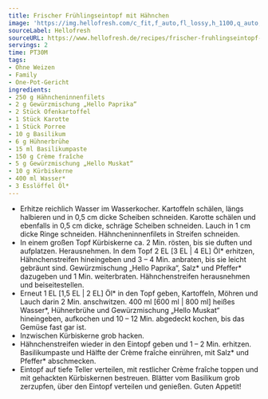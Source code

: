 ```yaml
---
title: Frischer Frühlingseintopf mit Hähnchen
image: 'https://img.hellofresh.com/c_fit,f_auto,fl_lossy,h_1100,q_auto,w_2600/hellofresh_s3/image/frischer-fruhlingseintopf-mit-hahnchen-porree-a7a051ec.jpg'
sourceLabel: Hellofresh
sourceURL: https://www.hellofresh.de/recipes/frischer-fruhlingseintopf-mit-hahnchen-62540a4dd275b13d314c9280
servings: 2
time: PT30M
tags:
- Ohne Weizen
- Family
- One-Pot-Gericht
ingredients:
- 250 g Hähncheninnenfilets
- 2 g Gewürzmischung „Hello Paprika“
- 2 Stück Ofenkartoffel
- 1 Stück Karotte
- 1 Stück Porree
- 10 g Basilikum
- 6 g Hühnerbrühe
- 15 ml Basilikumpaste
- 150 g Crème fraîche
- 5 g Gewürzmischung „Hello Muskat“
- 10 g Kürbiskerne
- 400 ml Wasser*
- 3 Esslöffel Öl*
---
```


- Erhitze reichlich Wasser im Wasserkocher.  Kartoffeln schälen, längs halbieren und in 0,5 cm dicke Scheiben schneiden.  Karotte schälen und ebenfalls in 0,5 cm dicke, schräge Scheiben schneiden.  Lauch in 1 cm dicke Ringe schneiden.  Hähncheninnenfilets in Streifen schneiden.
- In einem großen Topf Kürbiskerne ca. 2 Min. rösten, bis sie duften und aufplatzen. Herausnehmen.  In dem Topf 2 EL [3 EL | 4 EL] Öl\* erhitzen, Hähnchenstreifen hineingeben und 3 – 4 Min. anbraten, bis sie leicht gebräunt sind. Gewürzmischung „Hello Paprika“, Salz\* und Pfeffer\* dazugeben und 1 Min. weiterbraten. Hähnchenstreifen herausnehmen und beiseitestellen.
- Erneut 1 EL [1,5 EL | 2 EL] Öl\* in den Topf geben, Kartoffeln, Möhren und Lauch darin 2 Min. anschwitzen. 400 ml [600 ml | 800 ml] heißes Wasser\*, Hühnerbrühe und Gewürzmischung „Hello Muskat“ hineingeben, aufkochen und 10 – 12 Min. abgedeckt kochen, bis das Gemüse fast gar ist.
- Inzwischen Kürbiskerne grob hacken.
- Hähnchenstreifen wieder in den Eintopf geben und 1 – 2 Min. erhitzen. Basilikumpaste und Hälfte der Crème fraîche einrühren, mit Salz\* und Pfeffer\* abschmecken.
- Eintopf auf tiefe Teller verteilen, mit restlicher Crème fraîche toppen und mit gehackten Kürbiskernen bestreuen. Blätter vom Basilikum grob zerzupfen, über den Eintopf verteilen und genießen.  Guten Appetit!
